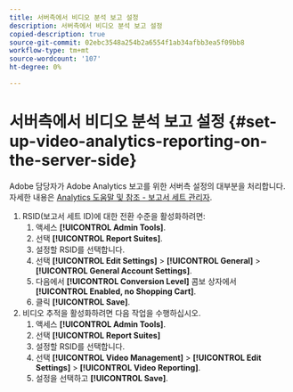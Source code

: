 ```yaml
---
title: 서버측에서 비디오 분석 보고 설정
description: 서버측에서 비디오 분석 보고 설정
copied-description: true
source-git-commit: 02ebc3548a254b2a6554f1ab34afbb3ea5f09bb8
workflow-type: tm+mt
source-wordcount: '107'
ht-degree: 0%

---
```


# 서버측에서 비디오 분석 보고 설정 {#set-up-video-analytics-reporting-on-the-server-side}

Adobe 담당자가 Adobe Analytics 보고를 위한 서버측 설정의 대부분을 처리합니다. 자세한 내용은 [Analytics 도움말 및 참조 - 보고서 세트 관리자](https://microsite.omniture.com/t2/help/en_US/reference/#Report_Suite_Manager).
1. RSID(보고서 세트 ID)에 대한 전환 수준을 활성화하려면:
   1. 액세스 **[!UICONTROL Admin Tools]**.
   1. 선택 **[!UICONTROL Report Suites]**.
   1. 설정할 RSID를 선택합니다.
   1. 선택 **[!UICONTROL Edit Settings]** > **[!UICONTROL General]** > **[!UICONTROL General Account Settings]**.
   1. 다음에서 **[!UICONTROL Conversion Level]** 콤보 상자에서 **[!UICONTROL Enabled, no Shopping Cart]**.
   1. 클릭 **[!UICONTROL Save]**.
1. 비디오 추적을 활성화하려면 다음 작업을 수행하십시오.
   1. 액세스 **[!UICONTROL Admin Tools]**.
   1. 선택 **[!UICONTROL Report Suites]**
   1. 설정할 RSID를 선택합니다.
   1. 선택 **[!UICONTROL Video Management]** > **[!UICONTROL Edit Settings]** > **[!UICONTROL Video Reporting]**.
   1. 설정을 선택하고 **[!UICONTROL Save]**.
